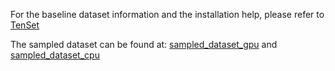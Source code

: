 For the baseline dataset information and the installation help, please refer to [TenSet](https://github.com/tlc-pack/tenset)

The sampled dataset can be found at: [sampled\_dataset\_gpu]() and [sampled\_dataset\_cpu]()
